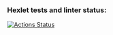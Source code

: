 ### Hexlet tests and linter status:
[![Actions Status](https://github.com/dmitriykodolov/python-project-lvl1/workflows/hexlet-check/badge.svg)](https://github.com/dmitriykodolov/python-project-lvl1/actions)